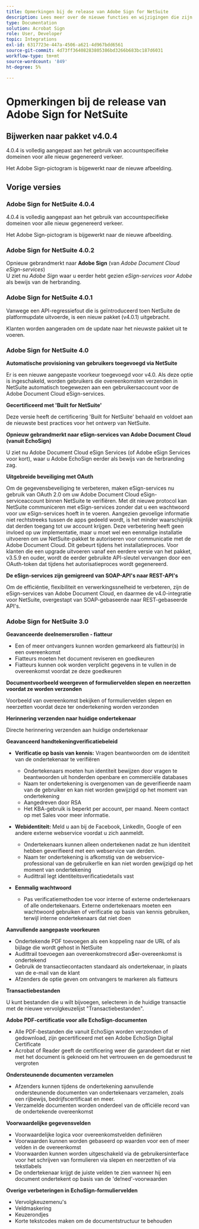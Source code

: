 ```yaml
---
title: Opmerkingen bij de release van Adobe Sign for NetSuite
description: Lees meer over de nieuwe functies en wijzigingen die zijn opgenomen in de huidige versie van de Adobe Sign-integratie voor NetSuite.
type: Documentation
solution: Acrobat Sign
role: User, Developer
topic: Integrations
exl-id: 6317723e-447a-4506-a621-4d967bdd6561
source-git-commit: 4d73ff36408283805386bd3266b683bc187d6031
workflow-type: tm+mt
source-wordcount: '849'
ht-degree: 5%

---
```


# Opmerkingen bij de release van Adobe Sign for NetSuite

## Bijwerken naar pakket v4.0.4

4.0.4 is volledig aangepast aan het gebruik van accountspecifieke domeinen voor alle nieuw gegenereerd verkeer.

Het Adobe Sign-pictogram is bijgewerkt naar de nieuwe afbeelding.

## Vorige versies

### Adobe Sign for NetSuite 4.0.4

4.0.4 is volledig aangepast aan het gebruik van accountspecifieke domeinen voor alle nieuw gegenereerd verkeer.

Het Adobe Sign-pictogram is bijgewerkt naar de nieuwe afbeelding.

### Adobe Sign for NetSuite 4.0.2

Opnieuw gebrandmerkt naar **Adobe Sign** (van *Adobe Document Cloud eSign-services*)\
U ziet nu *Adobe Sign* waar u eerder hebt gezien *eSign-services voor Adobe* als bewijs van de herbranding.

### Adobe Sign for NetSuite 4.0.1

Vanwege een API-regressiefout die is geïntroduceerd toen NetSuite de platformupdate uitvoerde, is een nieuw pakket (v4.0.1) uitgebracht.

Klanten worden aangeraden om de update naar het nieuwste pakket uit te voeren.

### Adobe Sign for NetSuite 4.0

**Automatische provisioning van gebruikers toegevoegd via NetSuite**

Er is een nieuwe aangepaste voorkeur toegevoegd voor v4.0. Als deze optie is ingeschakeld, worden gebruikers die overeenkomsten verzenden in NetSuite automatisch toegewezen aan een gebruikersaccount voor de Adobe Document Cloud eSign-services.

**Gecertificeerd met &#39;Built for NetSuite&#39;**

Deze versie heeft de certificering &#39;Built for NetSuite&#39; behaald en voldoet aan de nieuwste best practices voor het ontwerp van NetSuite.

**Opnieuw gebrandmerkt naar eSign-services van Adobe Document Cloud (vanuit EchoSign)**

U ziet nu Adobe Document Cloud eSign Services (of Adobe eSign Services voor kort), waar u Adobe EchoSign eerder als bewijs van de herbranding zag.

**Uitgebreide beveiliging met OAuth**

Om de gegevensbeveiliging te verbeteren, maken eSign-services nu gebruik van OAuth 2.0 om uw Adobe Document Cloud eSign-serviceaccount binnen NetSuite te verifiëren. Met dit nieuwe protocol kan NetSuite communiceren met eSign-services zonder dat u een wachtwoord voor uw eSign-services hoeft in te voeren. Aangezien gevoelige informatie niet rechtstreeks tussen de apps gedeeld wordt, is het minder waarschijnlijk dat derden toegang tot uw account krijgen. Deze verbetering heeft geen invloed op uw implementatie, maar u moet wel een eenmalige installatie uitvoeren om uw NetSuite-pakket te autoriseren voor communicatie met de Adobe Document Cloud. Dit gebeurt tijdens het installatieproces. Voor klanten die een upgrade uitvoeren vanaf een eerdere versie van het pakket, v3.5.9 en ouder, wordt de eerder gebruikte API-sleutel vervangen door een OAuth-token dat tijdens het autorisatieproces wordt gegenereerd.

**De eSign-services zijn gemigreerd van SOAP-API&#39;s naar REST-API&#39;s**

Om de efficiëntie, flexibiliteit en verwerkingssnelheid te verbeteren, zijn de eSign-services van Adobe Document Cloud, en daarmee de v4.0-integratie voor NetSuite, overgestapt van SOAP-gebaseerde naar REST-gebaseerde API&#39;s.

### Adobe Sign for NetSuite 3.0

**Geavanceerde deelnemersrollen - fiatteur**

* Een of meer ontvangers kunnen worden gemarkeerd als fiatteur(s) in een overeenkomst
* Fiatteurs moeten het document reviseren en goedkeuren
* Fiatteurs kunnen ook worden verplicht gegevens in te vullen in de overeenkomst voordat ze deze goedkeuren

**Documentvoorbeeld weergeven of formuliervelden slepen en neerzetten voordat ze worden verzonden**

Voorbeeld van overeenkomst bekijken of formuliervelden slepen en neerzetten voordat deze ter ondertekening worden verzonden

**Herinnering verzenden naar huidige ondertekenaar**

Directe herinnering verzenden aan huidige ondertekenaar

**Geavanceerd handtekeningverificatiebeleid**

* **Verificatie op basis van kennis:** Vragen beantwoorden om de identiteit van de ondertekenaar te verifiëren
   * Ondertekenaars moeten hun identiteit bewijzen door vragen te beantwoorden uit honderden openbare en commerciële databases
   * Naam ter ondertekening is overgenomen van de geverifieerde naam van de gebruiker en kan niet worden gewijzigd op het moment van ondertekening
   * Aangedreven door RSA
   * Het KBA-gebruik is beperkt per account, per maand. Neem contact op met Sales voor meer informatie.

* **Webidentiteit:** Meld u aan bij de Facebook, LinkedIn, Google of een andere externe webservice voordat u zich aanmeldt.

   * Ondertekenaars kunnen alleen ondertekenen nadat ze hun identiteit hebben geverifieerd met een webservice van derden.
   * Naam ter ondertekening is afkomstig van de webservice-professional van de gebruiker!le en kan niet worden gewijzigd op het moment van ondertekening
   * Audittrail legt identiteitsverificatiedetails vast

* **Eenmalig wachtwoord**
   * Pas verificatiemethoden toe voor interne of externe ondertekenaars of alle ondertekenaars. Externe ondertekenaars moeten een wachtwoord gebruiken of verificatie op basis van kennis gebruiken, terwijl interne ondertekenaars dat niet doen

**Aanvullende aangepaste voorkeuren**

* Ondertekende PDF toevoegen als een koppeling naar de URL of als bijlage die wordt gehost in NetSuite
* Audittrail toevoegen aan overeenkomstrecord a$er-overeenkomst is ondertekend
* Gebruik de transactiecontacten standaard als ondertekenaar, in plaats van de e-mail van de klant
* Afzenders de optie geven om ontvangers te markeren als fiatteurs

**Transactiebestanden**

U kunt bestanden die u wilt bijvoegen, selecteren in de huidige transactie met de nieuwe vervolgkeuzelijst &quot;Transactiebestanden&quot;.

**Adobe PDF-certificatie voor alle EchoSign-documenten**

* Alle PDF-bestanden die vanuit EchoSign worden verzonden of gedownload, zijn gecertificeerd met een Adobe EchoSign Digital Certificate
* Acrobat of Reader geeft de certificering weer die garandeert dat er niet met het document is geknoeid om het vertrouwen en de gemoedsrust te vergroten

**Ondersteunende documenten verzamelen**

* Afzenders kunnen tijdens de ondertekening aanvullende ondersteunende documenten van ondertekenaars verzamelen, zoals een rijbewijs, bedrijfscertificaat en meer.
* Verzamelde documenten worden onderdeel van de officiële record van de ondertekende overeenkomst

**Voorwaardelijke gegevensvelden**

* Voorwaardelijke logica voor overeenkomstvelden definiëren
* Voorwaarden kunnen worden gebaseerd op waarden voor een of meer velden in de overeenkomst
* Voorwaarden kunnen worden uitgeschakeld via de gebruikersinterface voor het schrijven van formulieren via slepen en neerzetten of via tekstlabels
* De ondertekenaar krijgt de juiste velden te zien wanneer hij een document ondertekent op basis van de &#39;de!ned&#39;-voorwaarden

**Overige verbeteringen in EchoSign-formuliervelden**

* Vervolgkeuzemenu&#39;s
* Veldmaskering
* Keuzerondjes
* Korte tekstcodes maken om de documentstructuur te behouden
